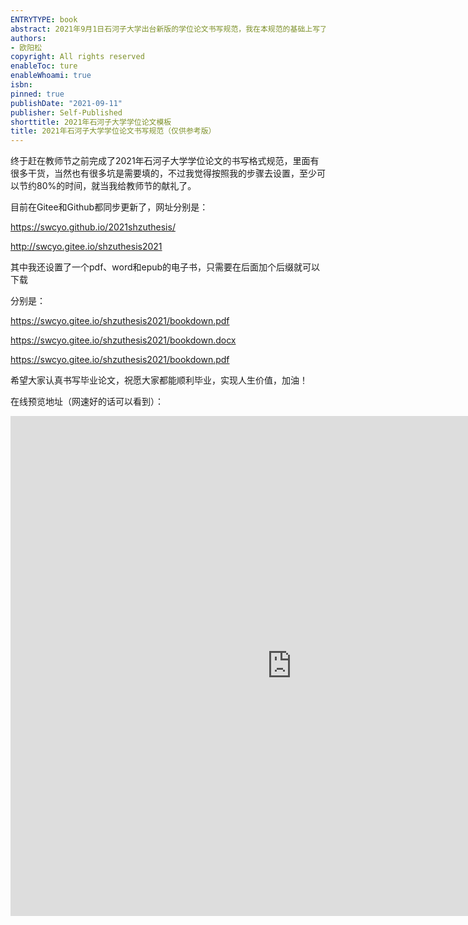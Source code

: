 ```yaml
---
ENTRYTYPE: book
abstract: 2021年9月1日石河子大学出台新版的学位论文书写规范，我在本规范的基础上写了一本教程.
authors:
- 欧阳松
copyright: All rights reserved
enableToc: ture
enableWhoami: true
isbn: 
pinned: true
publishDate: "2021-09-11"
publisher: Self-Published
shorttitle: 2021年石河子大学学位论文模板
title: 2021年石河子大学学位论文书写规范（仅供参考版）
---
```


终于赶在教师节之前完成了2021年石河子大学学位论文的书写格式规范，里面有很多干货，当然也有很多坑是需要填的，不过我觉得按照我的步骤去设置，至少可以节约80%的时间，就当我给教师节的献礼了。

目前在Gitee和Github都同步更新了，网址分别是：

https://swcyo.github.io/2021shzuthesis/

http://swcyo.gitee.io/shzuthesis2021

其中我还设置了一个pdf、word和epub的电子书，只需要在后面加个后缀就可以下载

分别是：

https://swcyo.gitee.io/shzuthesis2021/bookdown.pdf

https://swcyo.gitee.io/shzuthesis2021/bookdown.docx

https://swcyo.gitee.io/shzuthesis2021/bookdown.pdf

希望大家认真书写毕业论文，祝愿大家都能顺利毕业，实现人生价值，加油！

在线预览地址（网速好的话可以看到）：
<iframe src="http://swcyo.gitee.io/shzuthesis2021" width="900" height="800" frameborder="0" style="border:0">
</iframe>